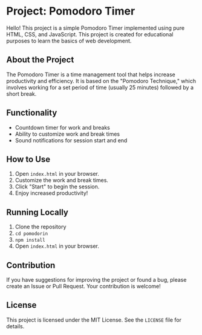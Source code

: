 # Project: Pomodoro Timer

Hello! This project is a simple Pomodoro Timer implemented using pure HTML, CSS, and JavaScript. This project is created for educational purposes to learn the basics of web development.

## About the Project

The Pomodoro Timer is a time management tool that helps increase productivity and efficiency. It is based on the "Pomodoro Technique," which involves working for a set period of time (usually 25 minutes) followed by a short break.

## Functionality

- Countdown timer for work and breaks
- Ability to customize work and break times
- Sound notifications for session start and end

## How to Use

1. Open `index.html` in your browser.
2. Customize the work and break times.
3. Click "Start" to begin the session.
4. Enjoy increased productivity!

## Running Locally

1. Clone the repository
2. `cd pomodorin`
3. `npm install`
4. Open `index.html` in your browser.

## Contribution

If you have suggestions for improving the project or found a bug, please create an Issue or Pull Request. Your contribution is welcome!

## License

This project is licensed under the MIT License. See the `LICENSE` file for details.
